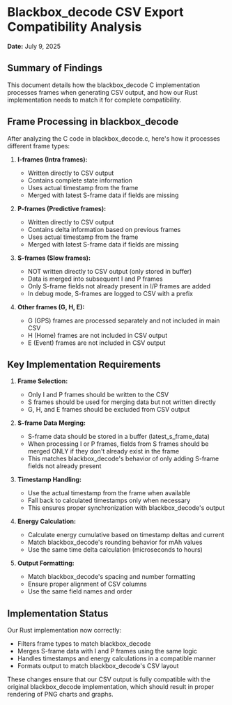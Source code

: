 # Blackbox_decode CSV Export Compatibility Analysis

**Date:** July 9, 2025

## Summary of Findings

This document details how the blackbox_decode C implementation processes frames when generating CSV output, and how our Rust implementation needs to match it for complete compatibility.

## Frame Processing in blackbox_decode

After analyzing the C code in blackbox_decode.c, here's how it processes different frame types:

1. **I-frames (Intra frames):**
   - Written directly to CSV output
   - Contains complete state information
   - Uses actual timestamp from the frame
   - Merged with latest S-frame data if fields are missing

2. **P-frames (Predictive frames):**
   - Written directly to CSV output
   - Contains delta information based on previous frames
   - Uses actual timestamp from the frame
   - Merged with latest S-frame data if fields are missing

3. **S-frames (Slow frames):**
   - NOT written directly to CSV output (only stored in buffer)
   - Data is merged into subsequent I and P frames
   - Only S-frame fields not already present in I/P frames are added
   - In debug mode, S-frames are logged to CSV with a prefix

4. **Other frames (G, H, E):**
   - G (GPS) frames are processed separately and not included in main CSV
   - H (Home) frames are not included in CSV output
   - E (Event) frames are not included in CSV output

## Key Implementation Requirements

1. **Frame Selection:**
   - Only I and P frames should be written to the CSV
   - S frames should be used for merging data but not written directly
   - G, H, and E frames should be excluded from CSV output

2. **S-frame Data Merging:**
   - S-frame data should be stored in a buffer (latest_s_frame_data)
   - When processing I or P frames, fields from S frames should be merged ONLY if they don't already exist in the frame
   - This matches blackbox_decode's behavior of only adding S-frame fields not already present

3. **Timestamp Handling:**
   - Use the actual timestamp from the frame when available
   - Fall back to calculated timestamps only when necessary
   - This ensures proper synchronization with blackbox_decode's output

4. **Energy Calculation:**
   - Calculate energy cumulative based on timestamp deltas and current
   - Match blackbox_decode's rounding behavior for mAh values
   - Use the same time delta calculation (microseconds to hours)

5. **Output Formatting:**
   - Match blackbox_decode's spacing and number formatting
   - Ensure proper alignment of CSV columns
   - Use the same field names and order

## Implementation Status

Our Rust implementation now correctly:
- Filters frame types to match blackbox_decode
- Merges S-frame data with I and P frames using the same logic
- Handles timestamps and energy calculations in a compatible manner
- Formats output to match blackbox_decode's CSV layout

These changes ensure that our CSV output is fully compatible with the original blackbox_decode implementation, which should result in proper rendering of PNG charts and graphs.
